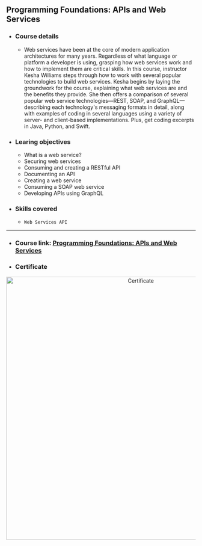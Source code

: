 ## Programming Foundations: APIs and Web Services
- ### Course details
  - Web services have been at the core of modern application architectures for many years. Regardless of what language or platform a developer is using, grasping how web services work and how to implement them are critical skills. In this course, instructor Kesha Williams steps through how to work with several popular technologies to build web services. Kesha begins by laying the groundwork for the course, explaining what web services are and the benefits they provide. She then offers a comparison of several popular web service technologies—REST, SOAP, and GraphQL—describing each technology's messaging formats in detail, along with examples of coding in several languages using a variety of server- and client-based implementations. Plus, get coding excerpts in Java, Python, and Swift.
- ### Learing objectives
  - What is a web service?
  - Securing web services
  - Consuming and creating a RESTful API
  - Documenting an API
  - Creating a web service
  - Consuming a SOAP web service
  - Developing APIs using GraphQL
- ### Skills covered
  - `Web Services API`
---
- ### Course link: [Programming Foundations: APIs and Web Services](https://www.linkedin.com/learning/programming-foundations-apis-and-web-services/communicate-on-the-web-using-services?)
- ### Certificate
<div align="center">
  <img src="https://media-exp1.licdn.com/dms/image/C4D1FAQEEdzwQ4Iw28g/feedshare-document-cover-images_800/0/1650497425953?e=2147483647&v=beta&t=S4SWLmxKojfmbln-6Br9-DDT5k0PlULC3kfAL9CXIoA" alt="Certificate" width="700px"/>
</div> 